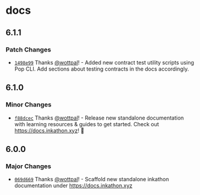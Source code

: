 # docs

## 6.1.1

### Patch Changes

- [`1498e99`](https://github.com/scio-labs/inkathon/commit/1498e99e082e0356975ef9df468e157b45cf883d) Thanks [@wottpal](https://github.com/wottpal)! - Added new contract test utility scripts using Pop CLI. Add sections about testing contracts in the docs accordingly.

## 6.1.0

### Minor Changes

- [`f88dcec`](https://github.com/scio-labs/inkathon/commit/f88dcece84adb61a60a218a307f2de0697be5d88) Thanks [@wottpal](https://github.com/wottpal)! - Release new standalone documentation with learning resources & guides to get started. Check out https://docs.inkathon.xyz! 🚀

## 6.0.0

### Major Changes

- [`069d669`](https://github.com/scio-labs/inkathon/commit/069d6698e5d8d28c652790d68fcea3cd8e52b4ef) Thanks [@wottpal](https://github.com/wottpal)! - Scaffold new standalone inkathon documentation under https://docs.inkathon.xyz
